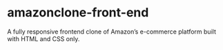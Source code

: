 # amazonclone-front-end
A fully responsive frontend clone of Amazon’s e-commerce platform built with HTML and CSS only.
